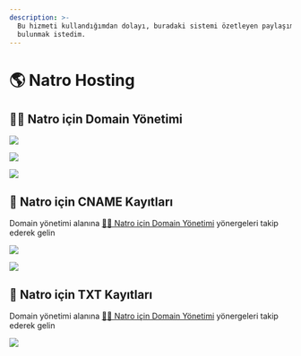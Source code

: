 ```yaml
---
description: >-
  Bu hizmeti kullandığımdan dolayı, buradaki sistemi özetleyen paylaşımlarda
  bulunmak istedim.
---
```


# 🌎 Natro Hosting

## 👨‍💼 Natro için Domain Yönetimi <a id="natro-icin-domain-yoenetimi"></a>

![](https://blobscdn.gitbook.com/v0/b/gitbook-28427.appspot.com/o/assets%2F-LrcGwDVnghIgjDIIhGv%2F-Lrcv6jUggbOsn887SZT%2F-LrcxAaLQkbaquTFhYm1%2Fimage.png?alt=media&token=043abec4-4621-4b6f-977f-08986baa39a1)

![](https://blobscdn.gitbook.com/v0/b/gitbook-28427.appspot.com/o/assets%2F-LrcGwDVnghIgjDIIhGv%2F-Lrcv6jUggbOsn887SZT%2F-LrcxCOolT_3AYG76da5%2Fimage.png?alt=media&token=187d3092-5117-4f29-b770-73bd4a7365b8)

![](https://blobscdn.gitbook.com/v0/b/gitbook-28427.appspot.com/o/assets%2F-LrcGwDVnghIgjDIIhGv%2F-Lrcv6jUggbOsn887SZT%2F-LrcxDltE54yopz3q-rD%2Fimage.png?alt=media&token=fd8df2e5-e27d-43ea-96bd-f7ba9e2cbd0b)

## 🧾 Natro için CNAME Kayıtları <a id="natro-icin-cname-kayitlari"></a>

Domain yönetimi alanına [👨‍💼 Natro için Domain Yönetimi]() yönergeleri takip ederek gelin

![](https://blobscdn.gitbook.com/v0/b/gitbook-28427.appspot.com/o/assets%2F-LrcGwDVnghIgjDIIhGv%2F-Lrcv6jUggbOsn887SZT%2F-LrcxFf9yaJTVPFc7Xbx%2Fimage.png?alt=media&token=20b330d8-3ad1-4504-b69e-02b6ec5ace6b)

![](https://blobscdn.gitbook.com/v0/b/gitbook-28427.appspot.com/o/assets%2F-LrcGwDVnghIgjDIIhGv%2F-Lrcv6jUggbOsn887SZT%2F-LrcxHdBT8ORj1ZDVCHi%2Fimage.png?alt=media&token=d412abc0-5540-48cf-a687-20bbbe37970b)

## 📄 Natro için TXT Kayıtları <a id="natro-icin-txt-kayitlari"></a>

Domain yönetimi alanına [👨‍💼 Natro için Domain Yönetimi]() yönergeleri takip ederek gelin

![](https://blobscdn.gitbook.com/v0/b/gitbook-28427.appspot.com/o/assets%2F-LrcGwDVnghIgjDIIhGv%2F-Lrcv6jUggbOsn887SZT%2F-LrcxJGmu42BL6E0C0WK%2Fimage.png?alt=media&token=a0b146a0-9dc7-435a-9047-8442375ff9ad)

